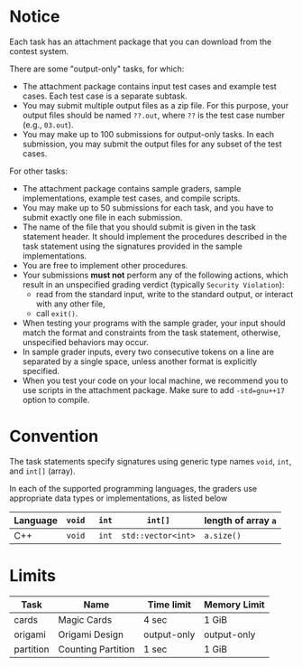 # Notice

Each task has an attachment package that you can download from the contest system.

There are some "output-only" tasks, for which:
* The attachment package contains input test cases and example test cases. Each test case is a separate subtask.
* You may submit multiple output files as a zip file. For this purpose, your output files should be named `??.out`, where `??` is the test case number (e.g., `03.out`).
* You may make up to 100 submissions for output-only tasks. In each submission, you may submit the output files for any subset of the test cases.

For other tasks:
* The attachment package contains sample graders, sample implementations, example test cases, and compile scripts.
* You may make up to 50 submissions for each task, and you have to submit exactly one file in each submission.
* The name of the file that you should submit is given in the task statement header. It should implement the procedures described in the task statement using the signatures provided in the sample implementations.
* You are free to implement other procedures.
* Your submissions **must not** perform any of the following actions, which result in an unspecified grading verdict (typically `Security Violation`):
  * read from the standard input, write to the standard output, or interact with any other file,
  * call `exit()`.
* When testing your programs with the sample grader, your input should match the format and constraints from the task statement, otherwise, unspecified behaviors may occur.
* In sample grader inputs, every two consecutive tokens on a line are separated by a single space, unless another format is explicitly specified.
* When you test your code on your local machine, we recommend you to use scripts in the attachment package. Make sure to add `-std=gnu++17` option to compile.

# Convention

The task statements specify signatures using generic type names `void`, `int`, and `int[]` (array).

In each of the supported programming languages, the graders use appropriate data types or implementations, as listed below

| Language | `void ` | `int`  | `int[]`            | length of array `a` |
| -------- | ------- | ------ | ------------------ | ------------------- |
| C++      | `void ` | `int`  | `std::vector<int>` | `a.size()`          |

# Limits

| Task      | Name               | Time limit  | Memory Limit |
| --------- | ------------------ | ----------- | ------------ |
| cards     | Magic Cards        | 4 sec       | 1 GiB        |
| origami   | Origami Design     | output-only | output-only  |
| partition | Counting Partition | 1 sec       | 1 GiB        |
